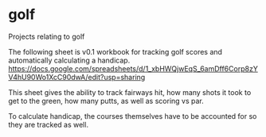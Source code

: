 # golf
Projects relating to golf

The following sheet is v0.1 workbook for tracking golf scores and automatically calculating a handicap.
https://docs.google.com/spreadsheets/d/1_xbHWQjwEqS_6amDff6Corp8zYV4hU90Wo1XcC90dwA/edit?usp=sharing

This sheet gives the ability to track fairways hit, how many shots it took to get to the green, how many putts, as well as scoring vs par.

To calculate handicap, the courses themselves have to be accounted for so they are tracked as well. 
